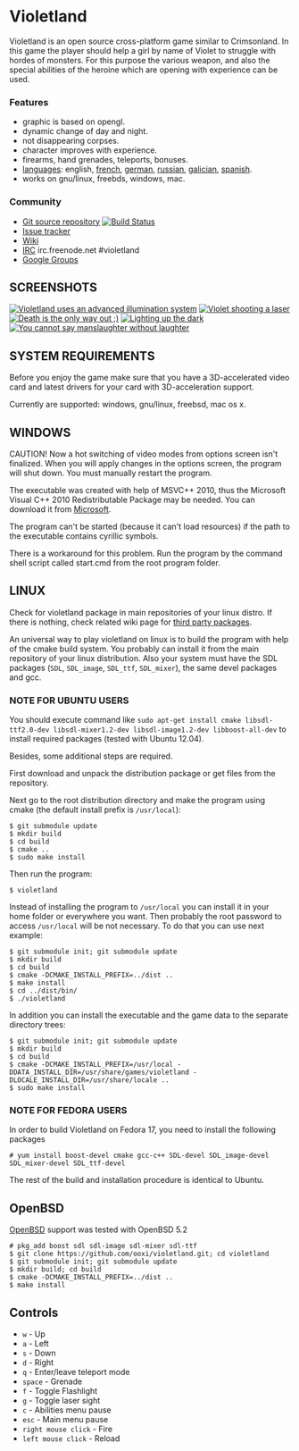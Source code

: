 Violetland
==========

Violetland is an open source cross-platform game similar to Crimsonland. In this game the player should help a girl by name of Violet to struggle with hordes of monsters. For this purpose the various weapon, and also the special abilities of the heroine which are opening with experience can be used.

### Features

 * graphic is based on opengl.
 * dynamic change of day and night.
 * not disappearing corpses.
 * character improves with experience.
 * firearms, hand grenades, teleports, bonuses.
 * [languages](http://www.getlocalization.com/violetland/): english, [french](https://www.getlocalization.com/violetland/editor/8553/), [german](https://www.getlocalization.com/violetland/editor/8549/), [russian](https://www.getlocalization.com/violetland/editor/8551/), [galician](https://www.getlocalization.com/violetland/editor/8554/), [spanish](https://www.getlocalization.com/violetland/editor/8552/).
 * works on gnu/linux, freebds, windows, mac.

### Community

 * [Git source repository](https://github.com/ooxi/violetland) [![Build Status](https://travis-ci.org/ooxi/violetland.png)](https://travis-ci.org/ooxi/violetland)
 * [Issue tracker](https://github.com/ooxi/violetland/issues)
 * [Wiki](https://github.com/ooxi/violetland/wiki)
 * [IRC](http://webchat.freenode.net/?channels=violetland) irc.freenode.net #violetland
 * [Google Groups](http://groups.google.com/group/violetland)

SCREENSHOTS
-----------

[![Violetland uses an advanced illumination system](http://violetland.github.com/images/screenshots/thumbnail/violetland-illumination-200x150.png)](http://violetland.github.com/images/screenshots/original/violetland-illumination.png)
[![Violet shooting a laser](http://violetland.github.com/images/screenshots/thumbnail/violetland-laser-200x150.png)](http://violetland.github.com/images/screenshots/original/violetland-laser.png)
[![Death is the only way out ;)](http://violetland.github.com/images/screenshots/thumbnail/violetland-death-200x150.png)](http://violetland.github.com/images/screenshots/original/violetland-death.png)
[![Lighting up the dark](http://violetland.github.com/images/screenshots/thumbnail/violetland-flashlight-200x150.png)](http://violetland.github.com/images/screenshots/original/violetland-flashlight.png)
[![You cannot say manslaughter without laughter](http://violetland.github.com/images/screenshots/thumbnail/violetland-massacre-200x150.jpg)](http://violetland.github.com/images/screenshots/original/violetland-massacre.jpg)

SYSTEM REQUIREMENTS
-------------------

Before you enjoy the game make sure that you have a 3D-accelerated video card and latest drivers for your card with 3D-acceleration support.

Currently are supported: windows, gnu/linux, freebsd, mac os x.

WINDOWS
-------

CAUTION! Now a hot switching of video modes from options screen isn't finalized. When you will apply changes in the options screen, the program will shut down. You must manually restart the program.

The executable was created with help of MSVC++ 2010, thus the Microsoft Visual C++ 2010 Redistributable Package may be needed. You can download it from [Microsoft](http://www.microsoft.com/downloads/en/details.aspx?FamilyID=a7b7a05e-6de6-4d3a-a423-37bf0912db84&displaylang=en).

The program can't be started (because it can't load resources) if the path to the executable contains cyrillic symbols.

There is a workaround for this problem. Run the program by the command shell script called start.cmd from the root program folder.

LINUX
-----

Check for violetland package in main repositories of your linux distro. If there is nothing, check related wiki page for [third party packages](https://github.com/ooxi/violetland/wiki/Third-Pary-Packages).

An universal way to play violetland on linux is to build the program with help of the cmake build system. You probably can install it from the main repository of your linux distribution.
Also your system must have the SDL packages (`SDL`, `SDL_image`, `SDL_ttf`, `SDL_mixer`), the same devel packages and gcc.


### NOTE FOR UBUNTU USERS
You should execute command like `sudo apt-get install cmake libsdl-ttf2.0-dev libsdl-mixer1.2-dev libsdl-image1.2-dev libboost-all-dev` to install required packages (tested with Ubuntu 12.04).

Besides, some additional steps are required.

First download and unpack the distribution package or get files from the repository.

Next go to the root distribution directory and make the program using cmake (the default install prefix is `/usr/local`):

    $ git submodule update
    $ mkdir build
    $ cd build
    $ cmake ..
    $ sudo make install 

Then run the program:

    $ violetland

Instead of installing the program to `/usr/local` you can install it in your home folder or everywhere you want. Then probably the root password to access `/usr/local` will be not necessary. To do that you can use next example:

    $ git submodule init; git submodule update
    $ mkdir build
    $ cd build
    $ cmake -DCMAKE_INSTALL_PREFIX=../dist ..
    $ make install
    $ cd ../dist/bin/
    $ ./violetland

In addition you can install the executable and the game data to the separate directory trees:

    $ git submodule init; git submodule update
    $ mkdir build
    $ cd build
    $ cmake -DCMAKE_INSTALL_PREFIX=/usr/local -DDATA_INSTALL_DIR=/usr/share/games/violetland -DLOCALE_INSTALL_DIR=/usr/share/locale ..
    $ sudo make install


### NOTE FOR FEDORA USERS

In order to build Violetland on Fedora 17, you need to install the following packages

    # yum install boost-devel cmake gcc-c++ SDL-devel SDL_image-devel SDL_mixer-devel SDL_ttf-devel

The rest of the build and installation procedure is identical to Ubuntu.


OpenBSD
-------

[OpenBSD](http://www.openbsd.org/) support was tested with OpenBSD 5.2

    # pkg_add boost sdl sdl-image sdl-mixer sdl-ttf
    $ git clone https://github.com/ooxi/violetland.git; cd violetland
    $ git submodule init; git submodule update
    $ mkdir build; cd build
    $ cmake -DCMAKE_INSTALL_PREFIX=../dist ..
    $ make install


Controls
--------

 * `w` - Up
 * `a` - Left
 * `s` - Down
 * `d` - Right
 * `q` - Enter/leave teleport mode
 * `space` - Grenade
 * `f` - Toggle Flashlight
 * `g` - Toggle laser sight
 * `c` - Abilities menu pause
 * `esc` - Main menu pause
 * `right mouse click` - Fire
 * `left mouse click` - Reload

